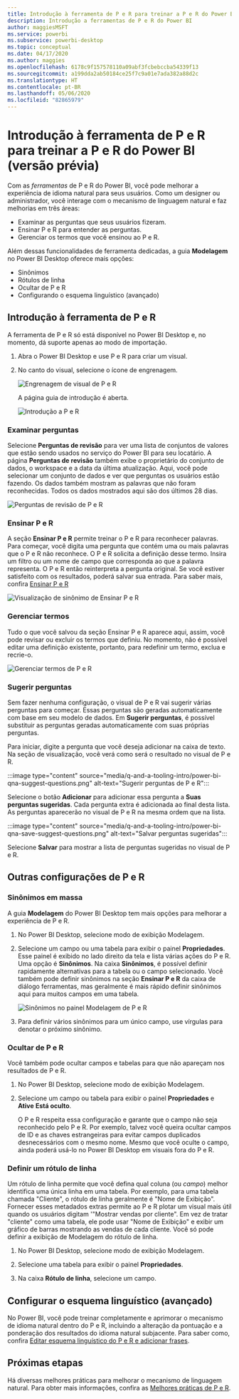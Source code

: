 ```yaml
---
title: Introdução à ferramenta de P e R para treinar a P e R do Power BI (versão prévia)
description: Introdução a ferramentas de P e R do Power BI
author: maggiesMSFT
ms.service: powerbi
ms.subservice: powerbi-desktop
ms.topic: conceptual
ms.date: 04/17/2020
ms.author: maggies
ms.openlocfilehash: 6178c9f157578110a09abf3fcbebccba54339f13
ms.sourcegitcommit: a199dda2ab50184ce25f7c9a01e7ada382a88d2c
ms.translationtype: HT
ms.contentlocale: pt-BR
ms.lasthandoff: 05/06/2020
ms.locfileid: "82865979"
---
```

# <a name="intro-to-qa-tooling-to-train-power-bi-qa-preview"></a>Introdução à ferramenta de P e R para treinar a P e R do Power BI (versão prévia)

Com as *ferramentas* de P e R do Power BI, você pode melhorar a experiência de idioma natural para seus usuários. Como um designer ou administrador, você interage com o mecanismo de linguagem natural e faz melhorias em três áreas: 

- Examinar as perguntas que seus usuários fizeram.
- Ensinar P e R para entender as perguntas.
- Gerenciar os termos que você ensinou ao P e R.

Além dessas funcionalidades de ferramenta dedicadas, a guia **Modelagem** no Power BI Desktop oferece mais opções:  

- Sinônimos
- Rótulos de linha
- Ocultar de P e R
- Configurando o esquema linguístico (avançado)

## <a name="get-started-with-qa-tooling"></a>Introdução à ferramenta de P e R

A ferramenta de P e R só está disponível no Power BI Desktop e, no momento, dá suporte apenas ao modo de importação.

1. Abra o Power BI Desktop e use P e R para criar um visual. 
2. No canto do visual, selecione o ícone de engrenagem. 

    ![Engrenagem de visual de P e R](media/q-and-a-tooling-intro/qna-visual-gear.png)

    A página guia de introdução é aberta.  

    ![Introdução a P e R](media/q-and-a-tooling-intro/qna-tooling-dialog.png)

### <a name="review-questions"></a>Examinar perguntas

Selecione **Perguntas de revisão** para ver uma lista de conjuntos de valores que estão sendo usados no serviço do Power BI para seu locatário. A página **Perguntas de revisão** também exibe o proprietário do conjunto de dados, o workspace e a data da última atualização. Aqui, você pode selecionar um conjunto de dados e ver que perguntas os usuários estão fazendo. Os dados também mostram as palavras que não foram reconhecidas. Todos os dados mostrados aqui são dos últimos 28 dias.

![Perguntas de revisão de P e R](media/q-and-a-tooling-intro/qna-tooling-review-questions.png)

### <a name="teach-qa"></a>Ensinar P e R

A seção **Ensinar P e R** permite treinar o P e R para reconhecer palavras. Para começar, você digita uma pergunta que contém uma ou mais palavras que o P e R não reconhece. O P e R solicita a definição desse termo. Insira um filtro ou um nome de campo que corresponda ao que a palavra representa. O P e R então reinterpreta a pergunta original. Se você estiver satisfeito com os resultados, poderá salvar sua entrada. Para saber mais, confira [Ensinar P e R](q-and-a-tooling-teach-q-and-a.md)

![Visualização de sinônimo de Ensinar P e R](media/q-and-a-tooling-intro/qna-tooling-teach-fixpreview.png)

### <a name="manage-terms"></a>Gerenciar termos

Tudo o que você salvou da seção Ensinar P e R aparece aqui, assim, você pode revisar ou excluir os termos que definiu. No momento, não é possível editar uma definição existente, portanto, para redefinir um termo, exclua e recrie-o.

![Gerenciar termos de P e R](media/q-and-a-tooling-intro/qna-manage-terms.png)

### <a name="suggest-questions"></a>Sugerir perguntas

Sem fazer nenhuma configuração, o visual de P e R vai sugerir várias perguntas para começar. Essas perguntas são geradas automaticamente com base em seu modelo de dados. Em **Sugerir perguntas**, é possível substituir as perguntas geradas automaticamente com suas próprias perguntas. 

Para iniciar, digite a pergunta que você deseja adicionar na caixa de texto. Na seção de visualização, você verá como será o resultado no visual de P e R. 

:::image type="content" source="media/q-and-a-tooling-intro/power-bi-qna-suggest-questions.png" alt-text="Sugerir perguntas de P e R":::
 
Selecione o botão **Adicionar** para adicionar essa pergunta a **Suas perguntas sugeridas**. Cada pergunta extra é adicionada ao final desta lista. As perguntas aparecerão no visual de P e R na mesma ordem que na lista. 

:::image type="content" source="media/q-and-a-tooling-intro/power-bi-qna-save-suggest-questions.png" alt-text="Salvar perguntas sugeridas":::
 
Selecione **Salvar** para mostrar a lista de perguntas sugeridas no visual de P e R. 


## <a name="other-qa-settings"></a>Outras configurações de P e R

### <a name="bulk-synonyms"></a>Sinônimos em massa

A guia **Modelagem** do Power BI Desktop tem mais opções para melhorar a experiência de P e R. 

1. No Power BI Desktop, selecione modo de exibição Modelagem.

2. Selecione um campo ou uma tabela para exibir o painel **Propriedades**.  Esse painel é exibido no lado direito da tela e lista várias ações do P e R. Uma opção é **Sinônimos**. Na caixa **Sinônimos**, é possível definir rapidamente alternativas para a tabela ou o campo selecionado. Você também pode definir sinônimos na seção **Ensinar P e R** da caixa de diálogo ferramentas, mas geralmente é mais rápido definir sinônimos aqui para muitos campos em uma tabela.

    ![Sinônimos no painel Modelagem de P e R](media/q-and-a-tooling-intro/qna-modelling-pane-synonyms.png)

3. Para definir vários sinônimos para um único campo, use vírgulas para denotar o próximo sinônimo.

### <a name="hide-from-qa"></a>Ocultar de P e R

Você também pode ocultar campos e tabelas para que não apareçam nos resultados de P e R. 

1. No Power BI Desktop, selecione modo de exibição Modelagem.

2. Selecione um campo ou tabela para exibir o painel **Propriedades** e **Ative** **Está oculto**.

    O P e R respeita essa configuração e garante que o campo não seja reconhecido pelo P e R. Por exemplo, talvez você queira ocultar campos de ID e as chaves estrangeiras para evitar campos duplicados desnecessários com o mesmo nome. Mesmo que você oculte o campo, ainda poderá usá-lo no Power BI Desktop em visuais fora do P e R.

### <a name="set-a-row-label"></a>Definir um rótulo de linha

Um rótulo de linha permite que você defina qual coluna (ou *campo*) melhor identifica uma única linha em uma tabela. Por exemplo, para uma tabela chamada "Cliente", o rótulo de linha geralmente é "Nome de Exibição". Fornecer esses metadados extras permite ao P e R plotar um visual mais útil quando os usuários digitam '"Mostrar vendas por cliente". Em vez de tratar "cliente" como uma tabela, ele pode usar "Nome de Exibição" e exibir um gráfico de barras mostrando as vendas de cada cliente. Você só pode definir a exibição de Modelagem do rótulo de linha. 

1. No Power BI Desktop, selecione modo de exibição Modelagem.

2. Selecione uma tabela para exibir o painel **Propriedades**.

3. Na caixa **Rótulo de linha**, selecione um campo.

## <a name="configure-the-linguistic-schema-advanced"></a>Configurar o esquema linguístico (avançado)

No Power BI, você pode treinar completamente e aprimorar o mecanismo de idioma natural dentro do P e R, incluindo a alteração da pontuação e a ponderação dos resultados do idioma natural subjacente. Para saber como, confira [Editar esquema linguístico do P e R e adicionar frases](q-and-a-tooling-advanced.md).

## <a name="next-steps"></a>Próximas etapas

Há diversas melhores práticas para melhorar o mecanismo de linguagem natural. Para obter mais informações, confira as [Melhores práticas de P e R](q-and-a-best-practices.md).
